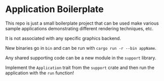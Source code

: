 # Application Boilerplate

This repo is just a small boilerplate project that can be used make various sample applications demonstrating different rendering techniques, etc.

It is not associated with any specific graphics backend.

New binaries go in `bin` and can be run with `cargo run -r --bin appName`.

Any shared supporting code can be a new module in the `support` library.

Implement the `Application` trait from the `support` crate and then run the application with the `run` function!
